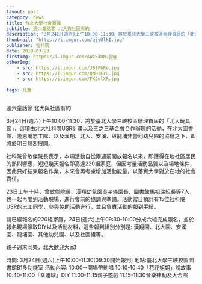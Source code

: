 ```yaml
---
layout: post
category: news
title: 台北大學社會實踐
subtitle: 週六童話節 北大與社區有約
description: "3月24日(週六)上午10:00-11:30，將於臺北大學三峽校區辦理首屆的「北大玩具節」，這項由北大社科院USR計畫以及三之三基金會合作辦理的活動..."
thumbnail: "https://i.imgur.com/qjyUlkI.jpg"
publisher: 社科院
date: 2018-03-23
firstImg: https://i.imgur.com/AWzS4UN.jpg
otherImg:
    - src: https://i.imgur.com/JB1FbRe.jpg
    - src: https://i.imgur.com/QNHTLru.jpg
    - src: https://i.imgur.com/FXJmlXR.jpg
    
tags: 兒童
---
```


週六童話節 北大與社區有約

3月24日(週六)上午10:00-11:30，將於臺北大學三峽校區辦理首屆的「北大玩具節」，這項由北大社科院USR計畫以及三之三基金會合作辦理的活動，在北大圖書館、隆恩埔志工隊、以及漢翔、北大、安溪、與龍埔非營利幼兒園的協辦之下，即將於明日熱烈展開。

社科院曾敏傑院長表示，本項活動自從兩週前開放報名以來，即獲得在地社區居民的熱烈響應，短短幾天報名即高達220組家庭，但因考量活動品質以及場地條件，因此只好結束報名作業，未來會再考慮增加活動能量，以落實大學對於在地的社會責任。

23日上午十時，曾敏傑院長、漢翔幼兒園吳芊儀園長、圖書館馬祖瑞組長等7人，也一起再度到活動現場，進行會前的協調與準備。活動當日預計有15位社科院USR的志工同學，參與協助活動進行，並且負責活動的報到手續。

請已經報名的220組家庭，24日(週六)上午09:30-10:00分成六組完成報名，並於報名現場領取DIY以及活動材料，這些報到組別分別是: 漢翔園、北大園、安溪園、龍埔園、其他幼兒園、以及社區組等。

親子週末同樂，北大歡迎大家!


時間: 3月24日(週六)上午10:00-11:30(09:30開始報到)
地點:臺北大學三峽校區圖書館B1多功能室
活動內容: 10:00--開場帶動唱
10:10-10:40「花花姐姐」說故事
10:40-11:00「幸運球」DIY
11:00-11:15親子遊戲
11:15-11:30音樂律動及大合照